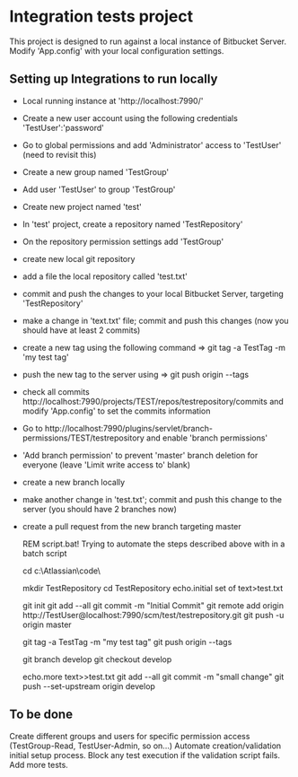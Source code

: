 ﻿# Integration tests project

This project is designed to run against a local instance of Bitbucket Server.
Modify 'App.config' with your local configuration settings.


## Setting up Integrations to run locally

 * Local running instance at 'http://localhost:7990/'
 * Create a new user account using the following credentials 'TestUser':'password'
 * Go to global permissions and add 'Administrator' access to 'TestUser' (need to revisit this)
 * Create a new group named 'TestGroup'
 * Add user 'TestUser' to group 'TestGroup'
 * Create new project named 'test'
 * In 'test' project, create a repository named 'TestRepository'
 * On the repository permission settings add 'TestGroup' 
 * create new local git repository
 * add a file the local repository called 'test.txt'
 * commit and push the changes to your local Bitbucket Server, targeting 'TestRepository'
 * make a change in 'text.txt' file; commit and push this changes (now you should have at least 2 commits)
 * create a new tag using the following command => git tag -a TestTag -m 'my test tag'
 * push the new tag to the server using => git push origin --tags
 * check all commits http://localhost:7990/projects/TEST/repos/testrepository/commits and modify 'App.config' to set the commits information
 * Go to http://localhost:7990/plugins/servlet/branch-permissions/TEST/testrepository and enable 'branch permissions'
 * 'Add branch permission' to prevent 'master' branch deletion for everyone (leave 'Limit write access to' blank)
 * create a new branch locally
 * make another change in 'test.txt'; commit and push this change to the server (you should have 2 branches now)
 * create a pull request from the new branch targeting master


	REM script.bat! Trying to automate the steps described above with in a batch script

	cd c:\Atlassian\code\

	mkdir TestRepository
	cd TestRepository
	echo.initial set of text>test.txt

	git init
	git add --all
	git commit -m "Initial Commit"
	git remote add origin http://TestUser@localhost:7990/scm/test/testrepository.git
	git push -u origin master

	git tag -a TestTag -m "my test tag"
	git push origin --tags

	git branch develop
	git checkout develop

	echo.more text>>test.txt
	git add --all
	git commit -m "small change"
	git push --set-upstream origin develop


 
## To be done

Create different groups and users for specific permission access (TestGroup-Read, TestUser-Admin, so on...)
Automate creation/validation initial setup process.
Block any test execution if the validation script fails.
Add more tests.